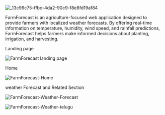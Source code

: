 ![_13c99c75-ffbc-4da2-90c9-f8e8fd19af84](https://github.com/user-attachments/assets/2ad628b8-14c3-4a63-a743-be029ed735e0)

FarmForecast is an agriculture-focused web application designed to provide farmers with  localized weather forecasts. By offering real-time information on temperature, humidity, wind speed, and rainfall predictions, FarmForecast helps farmers make informed decisions about planting, irrigation, and harvesting.

Landing page 

![FarmForecast landing page](https://github.com/user-attachments/assets/e18dd431-2731-4acf-95fa-bbf5748fb32c)


Home 

![FarmForecast-Home](https://github.com/user-attachments/assets/f72be964-1c90-4148-aaa4-6fb91bc547f5)

weather Forecast and Related Section
 
 
![FarmForecast-Weather-Forecast](https://github.com/user-attachments/assets/14f959c7-73a4-4914-b732-cd0a7b724aff)

![FarmForecast-Weather-telugu](https://github.com/user-attachments/assets/b43c06d9-1428-455e-a7b6-981232061c76)

